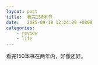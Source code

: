 ```yaml
---
layout: post
title:  看完150本书
date:   2025-09-10 12:24:29 +0800
categories: 
    - review
    - life 
---
```


看完150本书在两年内，好像还好。